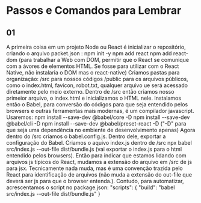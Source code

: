 # Passos e Comandos para Lembrar

## 01
A primeira coisa em um projeto Node ou React é inicializar o repositório, criando o arquivo packet.json : npm init -y
npm add react
npm add react-dom (para trabalhar a Web com DOM, permitir que o React se comunique com a ávores de elementos HTML. Se fosse para utilizar com o React Native, não instalaria o DOM mas o react-native)
Criamos pastas para organização:
/src para nossos códigos
/public para os arquivos públicos, como o index.html, favicon, robot.txt, qualquer arquivo ue será acessado diretamente pelo meio externo.
Dentro de /src então criamos nosso primeior arquivo, o index.html e inicializamos o HTML nele.
Instalamos então o Babel, para conversão do códigos para que seja entendido pelos browsers e outras ferramentas mais modernas, é um compilador javascript.
Usaremos: 
npm install --save-dev @babel/core -D
npm install --save-dev @babel/cli -D
npm install --save-dev @babel/preset-react -D ("-D" para que seja uma dependência no embiente de desenvolvimento apenas)
Agora dentro do /src criamos o babel.config.js. Dentro dele, exportar a configuração do Babel.
Criamos o aquivo index.js dentro de /src
npx babel src/index.js --out-file dist/bundle.js (vai exportar o index.js para o html entendido pelos browsers).
Então para indicar que estamos lidando com arquivos js típicos do React, mudamos a extensão do arquivo em /src de js para jsx. Tecnicamente nada muda, mas é uma convenção trazida pelo React para identificação de arquivos (não muda a extensão do out-file que deverá ser js para que o browser entenda.).
Contudo, para automatizar, acrescentamos o script no package.json:
"scripts": {
  "build": "babel src/index.js --out-file dist/bundle.js"
}
